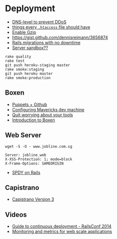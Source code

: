 # Deployment

* [DNS-level to prevent DDoS](https://www.cloudflare.com/plans)
* [things every `.htaccess` file should have](http://www.rrpowered.com/2014/05/things-every-htaccess-file-should-have.html)
* [Enable Gzip](http://www.feedthebot.com/pagespeed/enable-compression.html)
* https://gist.github.com/dennisreimann/3656874
* [Rails migrations with no downtime](http://pedro.herokuapp.com/past/2011/7/13/rails_migrations_with_no_downtime/)
* [Server sandbox??](http://kikobeats.gitbooks.io/server-sandbox/)

```
rake quality
rake test
git push heroku-staging master
rake smoke:staging
git push heroku master
rake smoke:production
```

## Boxen

* [Puppets + Github](http://garylarizza.com/blog/2013/02/15/puppet-plus-github-equals-laptop-love/)
* [Configuring Mavericks dev machine](http://www.mayerdan.com/programming/2013/12/01/configuring-osx-mavericks-dev-machine/)
* [Quit worrying about your tools](http://www.sitepoint.com/boxen-quit-worrying-tools/)
* [Introduction to Boxen](https://vimeo.com/61172067)

## Web Server

```
wget -S -O - www.jobline.com.sg
```

```
Server: jobline_web
X-XSS-Protection: 1; mode=block
X-Frame-Options: SAMEORIGIN
```

* [SPDY on Rails](https://bugsnag.com/blog/spdy-on-rails/)

## Capistrano

* [Capistrano Version 3](https://medium.com/p/ba896a142ac)

## Videos

* [Guide to continuous deployment - RailsConf 2014](http://www.youtube.com/watch?v=DazHGyb7Gqg)
* [Monitoring and metrics for web scale applications](https://vimeo.com/94466544)